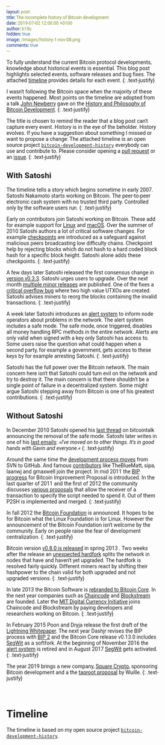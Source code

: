 ```yaml
---
layout: post
title: The incomplete history of Bitcoin development
date: 2019-07-02 12:00:00 +0100
author: b10c
hidden: true
image: /images/history-1-nov-08.png
comments: true
---
```


To fully understand the current Bitcoin protocol developments, knowledge about historical events is essential.
This blog post highlights selected events, software releases and bug fixes.
The attached [timeline](#timeline-bitcoin-history) provides details for each event.
{: .text-justify}

I wasn't following the Bitcoin space when the majority of these events happened.
Most points on the timeline are adopted from a talk [John Newberry](https://twitter.com/jfnewbery) gave on the [History and Philosophy of Bitcoin Development](https://www.meetup.com/BitDevsNYC/events/262321510/). 
{: .text-justify}

The title is chosen to remind the reader that a blog post can't capture every event.
History is in the eye of the beholder.
History evolves.
If you have a suggestion about something I missed or want to propose a change:
The attached timeline is an open source project [`bitcoin-development-history`](https://github.com/0xB10C/bitcoin-development-history) everybody can use and contribute to.
Please consider opening a [pull request](https://github.com/0xB10C/bitcoin-development-history/pulls) or an [issue](https://github.com/0xB10C/bitcoin-development-history/issues).
{: .text-justify}

## With Satoshi

The timeline tells a story which begins sometime in early 2007.
Satoshi Nakamoto starts working on Bitcoin. 
The peer-to-peer electronic cash system with no trusted third party.
Controlled only by the software users run.
{: .text-justify}

Early on contributors join Satoshi working on Bitcoin.
These add for example support for [Linux](#2009-release-0-2-0) and [macOS](#2010-release-0-3-0).
Over the summer of 2010 Satoshi authors a lot of critical software changes. 
For example [checkpoints](#2010-release-0-3-2) are introduced as a safeguard against malicious peers broadcasting low difficulty chains. 
Checkpoint help by rejecting blocks which do not hash to a hard coded block hash for a specific block height. 
Satoshi alone adds these checkpoints. 
{: .text-justify}

A few days later Satoshi released the first consensus change in [version v0.3.3](#2010-release-0-3-3). 
Satoshi urges users to upgrade.
Over the next month [multiple minor releases](#2010-release-multiple-0-3-xx) are published.
One of the fixes a [critical overflow bug](#2010-bug-overflow-bug) where two high value UTXOs are created.
Satoshi advises miners to reorg the blocks containing the invalid transactions.
{: .text-justify}

A week later Satoshi introduces an [alert system](#2010-post-alert-system) to inform node operators about problems in the network.
The alert system includes a safe mode.
The safe mode, once triggered, disables all money handling RPC methods in the entire network.
Alerts are only valid when signed with a key only Satoshi has access to.
Some users raise the question what could happen when a second party, for example a government, gets access to these keys by for example arresting Satoshi.
{: .text-justify}

Satoshi has the full power over the Bitcoin network.
The main concern here isn't that Satoshi could turn evil on the network and try to destroy it. 
The main concern is that there shouldn't be a single point of failure in a decentralized system.
Some might argue Satoshi stepping away from Bitcoin is one of his greatest contributions.
{: .text-justify}

## Without Satoshi

In December 2010 Satoshi opened his [last thread](#2010-post-final) on bitcointalk announcing the removal of the safe mode.
Satoshi later writes in one of his [last emails](#2011-other-last-contact-satoshi):
*»I've moved on to other things. It's in good hands with Gavin and everyone.«*
{: .text-justify}

Around the same time the [development process moves](#2010-other-moved-to-github) from SVN to GitHub.
And famous [contributors](#2011-other-new-contributors) like TheBlueMatt, sipa, laanwj and gmaxwell join the project. 
In mid 2011 the [BIP progress](#2011-other-first-bip) for Bitcoin Improvement Proposal is introduced.
In the last quarter of 2011 and the first of 2012 the community discusses [various proposals](#2011-other-p2sh) that allow the receiver of a transaction to specify the script needed to spend it.
Out of them P2SH is implemented and merged.
{: .text-justify}

In fall 2012 the [Bitcoin Foundation](#2012-other-bitcoin-foundation) is announced.
It hopes to be for Bitcoin what the Linux Foundation is for Linux.
However the announcement of the Bitcoin Foundation isn't welcome by the community.
Early on people raise the fear of development centralization.
{: .text-justify}

Bitcoin version [v0.8.0 is released](#2013-release-0-8-0) in spring 2013 .
Two weeks after the release an [unexpected hardfork](#2013-bug-hardfork) splits the network in nodes that have and haven't yet upgraded.
The hardfork is resolved fairly quickly. 
Different miners react by shifting their hashpower to the chain valid for both upgraded and not upgraded versions.
{: .text-justify}

In late 2013 the Bitcoin Software is [rebranded to Bitcoin Core](#2013-other-rebranding-to-core).
In the next year companies such as [Chaincode](#2014-company-chaincode) and [Blockstream](#2014-company-blockstream) are founded. 
Later the [MIT Digital Currency Initiative](#2015-other-mit-dci) joins Chaincode and Blockstream by paying developers and researchers working on Bitcoin. 
{: .text-justify}

In February 2015 Poon and Dryja release the first draft of the [Lightning Whitepaper](#2015-other-lightning-whitepaper).
The next year Dashjr revises the BIP process with [BIP 2](#2016-other-bip-2) and the Bitcoin Core release v0.13.0 includes [SegWit](#2016-release-0-13-1) as a softfork. 
At the beginning of November 2016 the [alert system](#2016-other-alert-system-retired) is retired and in August 2017 [SegWit](#2017-other-segwit-activated) gets activated. 
{: .text-justify}

The year 2019 brings a new company, [Square Crypto](#2019-company-squarecrypto), sponsoring Bitcoin development and a the [taproot proposal](#2019-post-taproot) by Wuille.
{: .text-justify}

<br>

# Timeline 

The timeline is based on my open source project [`bitcoin-development-history`](https://github.com/0xB10C/bitcoin-development-history).

<br>

<div class="timeline" id="timeline-bitcoin-history"></div> 

<script>
  function loadJSON(url, callback) {

    var xobj = new XMLHttpRequest();
    xobj.overrideMimeType("application/json");
    xobj.open('GET', url, true);
    xobj.onreadystatechange = function () {
      if (xobj.readyState == 4 && xobj.status == "200") {
        // Required use of an anonymous callback as .open will NOT return a value but simply returns undefined in asynchronous mode
        callback(xobj.responseText);
      }
    };
    xobj.send(null);
  }

  function createTimepointElement(timepoint) {
    var timepointDiv = document.createElement("div");
    timepointDiv.classList.add("timepoint");
    timepointDiv.id = timepoint.id;
    side = timepointIndex % 2 == 0 ? "left" : "right";
    timepointDiv.classList.add(side);

    var contentDiv = document.createElement("div");
    contentDiv.classList.add("content");
    contentDiv.classList.add("type-" + timepoint.type);

    var titleH3 = document.createElement("h3");
    var titleText = document.createTextNode(timepoint.title);
    titleH3.appendChild(titleText);

    var linkSmall = document.createElement("small")
    var linkAnchor = document.createElement("a");
    var linkText = document.createTextNode(" 🔗");
    linkAnchor.classList.add("timepoint-link")
    linkAnchor.href = "#" + timepoint.id;
    linkAnchor.appendChild(linkText);
    linkSmall.appendChild(linkAnchor);
    titleH3.appendChild(linkSmall);

    contentDiv.append(titleH3);

    for (paragraphIndex in timepoint.paragraphs) {
      var paragraph = document.createElement("p");
      var text = document.createTextNode(timepoint.paragraphs[paragraphIndex]);

      paragraph.appendChild(text);
      contentDiv.appendChild(paragraph);
    }

    for (linkIndex in timepoint.links) {
      var link = timepoint.links[linkIndex]

      if(linkIndex > 0){ // add seperator
        var seperator = document.createElement("span");
        var septext = document.createTextNode(",  ");
        seperator.appendChild(septext)
        contentDiv.appendChild(seperator);
      }

      var anchor = document.createElement("a");
      var label = document.createTextNode(link.label);
      anchor.appendChild(label)
      anchor.href = link.link;

      contentDiv.appendChild(anchor);
    }

    timepointDiv.append(contentDiv);
    return timepointDiv;
  }


  window.onload = function () {

    loadJSON("https://bitcoin-development-history.b10c.me/bitcoin-history.json", function (response) {
      var timepoints = JSON.parse(response);

      var timeline = document.getElementById("timeline-bitcoin-history")

      for (timepointIndex in timepoints) {
        timepoint = timepoints[timepointIndex]
        timepointDiv = createTimepointElement(timepoint)
        timeline.appendChild(timepointDiv);
      }
    });
  }
</script>



<style>
  * {
    box-sizing: border-box;
    font-family: 'Roboto', sans-serif;
  }


  .timeline {
    position: relative;
    margin: 0 auto;
    max-width: 1200px;
  }

  .timeline::after {
    content: '';
    position: absolute;
    width: 6px;
    background-color: #dedede;
    top: 0;
    bottom: 0;
    left: 50%;
    margin-left: 0px;
    border-radius: 3px;
  }

  .timepoint {
    position: relative;
    background-color: inherit;
    width: 50%;
  }

  .timepoint.left {
    padding: 0px 40px 10px 0px;
    left: 0;
  }

  .timepoint.right {
    padding: 0px 0px 10px 40px;
    left: 50%;
  }

  .timepoint h3 {
    margin: 0;
  }

  

  /* The circles on the timeline */
  .timepoint::after {
    box-shadow: 0 4px 8px 0 rgba(0, 0, 0, 0.1), 0 6px 20px 0 rgba(0, 0, 0, 0.1);
    content: '';
    position: absolute;
    width: 15px;
    height: 15px;
    right: -10.5px;
    background-color: #999999;
    border: 4px solid #999999;
    top: 23px;
    border-radius: 50%;
    z-index: 1;
  }

  /* Fix the circle for timepoints on the right side */
  .right::after {
    left: -4.5px;
  }

  /* Add arrows to the left timepoint (pointing right) */
  .left::before {
    content: " ";
    height: 0;
    position: absolute;
    top: 22px;
    width: 0;
    z-index: 1;
    right: 30px;
    border: medium solid gray;
    border-width: 10px 0 10px 10px;
    border-color: transparent transparent transparent #efefef;
  }

  /* Add arrows to the right timepoint (pointing left) */
  .right::before {
    content: " ";
    height: 0;
    position: absolute;
    top: 22px;
    width: 0;
    z-index: 1;
    left: 30px;
    border: medium solid gray;
    border-width: 10px 10px 10px 0;
    border-color: transparent #efefef transparent transparent;
  }

  /* The actual content */
  .content {
    box-shadow: 0 4px 8px 0 rgba(0, 0, 0, 0.1), 0 6px 20px 0 rgba(0, 0, 0, 0.1);
    padding: 15px 10px 20px 25px;
    background-color: #efefef;
    position: relative;
  }

  .right .content {
    border-right: 0.5rem solid;
  }

  .left .content {
    border-left: 0.5rem solid;
  }

  .timepoint-link{
    text-decoration: none;
    opacity: 1;
  }

  .content.type-bug {
    border-image: linear-gradient(45deg,rgba(240, 37, 1, 0.75),rgba(255, 0, 0, 0.925)) 1 100%;
  }
  
  .content.type-release {
    border-image: linear-gradient(45deg, rgba(9, 170, 219, 0.75) 0%, rgba(0, 132, 255, 0.75)) 1 100%;
  }

  .content.type-company {
    border-image: linear-gradient(45deg, rgba(219, 250, 15, 0.75) 0%, rgba(176, 238, 4, 0.75)) 1 100%;  
  }

  .content.type-other {
    border-image: linear-gradient(45deg, rgba(10, 226, 179, 0.75) 0%, rgba(5, 245, 185, 0.75)) 1 100%; 
  }

  .content.type-post {
    border-image: linear-gradient(45deg, rgba(240, 225, 60, 0.75) 0%, rgba(250, 229, 0, 0.75)) 1 100%; 
  }

</style>

